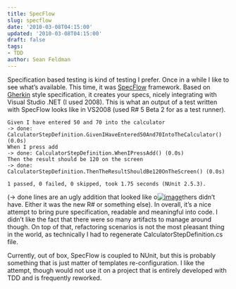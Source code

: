 ```yaml
---
title: SpecFlow
slug: specflow
date: '2010-03-08T04:15:00'
updated: '2010-03-08T04:15:00'
draft: false
tags:
- TDD
author: Sean Feldman
---
```



Specification based testing is kind of testing I prefer. Once in a while I like to see what’s available. This time, it was [SpecFlow](http://specflow.org) framework. Based on [Gherkin](http://wiki.github.com/aslakhellesoy/cucumber/gherkin) style specification, it creates your specs, nicely integrating with Visual Studio .NET (I used 2008). This is what an output of a test written with SpecFlow looks like in VS2008 (used R# 5 Beta 2 for as a test runner).

```
Given I have entered 50 and 70 into the calculator
-> done: CalculatorStepDefinition.GivenIHaveEntered50And70IntoTheCalculator() (0.0s)
When I press add
-> done: CalculatorStepDefinition.WhenIPressAdd() (0.0s)
Then the result should be 120 on the screen
-> done: CalculatorStepDefinition.ThenTheResultShouldBe120OnTheScreen() (0.0s)

1 passed, 0 failed, 0 skipped, took 1.75 seconds (NUnit 2.5.3).
```

(-> done lines are an ugly addition that looked like o[![image](https://aspblogs.blob.core.windows.net/media/sfeldman/Media/image_thumb_22BE2619.png "image")](https://aspblogs.blob.core.windows.net/media/sfeldman/Media/image_19CE93DA.png)thers didn’t have. Either it was the new R# or something else). In overall, it’s a nice attempt to bring pure specification, readable and meaningful into code. I didn’t like the fact that there were so many artifacts to manage around though. On top of that, refactoring scenarios is not the most pleasant thing in the world, as technically I had to regenerate CalculatorStepDefinition.cs file.

Currently, out of box, SpecFlow is coupled to NUnit, but this is probably something that is just matter of templates re-configuration. I like the attempt, though would not use it on a project that is entirely developed with TDD and is frequently reworked.


